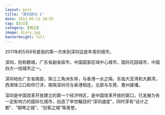 ```yaml
---
layout: post
title: "深圳游记-1"
date: 2011-05-13 10:55
tag: [日记]
category: [随记]
image: diary.jpg
bannerheight: full
---
```

2011年的5月8号是我的第一次来到深圳这座年青的城市。

深圳，别称鹏城，广东省副省级市，中国国家区域中心城市，国际花园城市，中国四大一线城市之一。

深圳地处广东省南部，珠江三角洲东岸，与香港一水之隔，东临大亚湾和大鹏湾，西濒珠江口和伶仃洋，南隔深圳河与香港相连，北部与东莞、惠州接壤。

深圳是中国改革开放建立的第一个经济特区，是中国改革开放的窗口，已发展为有一定影响力的国际化城市，创造了举世瞩目的“深圳速度”，同时享有“设计之都”、“钢琴之城”、“创客之城”等美誉。
